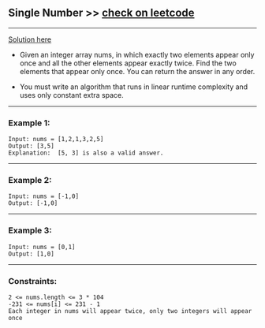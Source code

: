 ## Single Number  >> [check on leetcode](https://leetcode.com/problems/single-number-iii/description/)
----
[Solution here](./solution.md)

- Given an integer array nums, in which exactly two elements appear only once and all the other elements appear exactly twice.
  Find the two elements that appear only once. You can return the answer in any order.

- You must write an algorithm that runs in linear runtime complexity and uses only constant extra space.


----

 

### Example 1:
```
Input: nums = [1,2,1,3,2,5]
Output: [3,5]
Explanation:  [5, 3] is also a valid answer.
```
----

### Example 2:
```
Input: nums = [-1,0]
Output: [-1,0]
```
----
### Example 3:
```
Input: nums = [0,1]
Output: [1,0]
```
----



### Constraints:
```
2 <= nums.length <= 3 * 104
-231 <= nums[i] <= 231 - 1
Each integer in nums will appear twice, only two integers will appear once
```